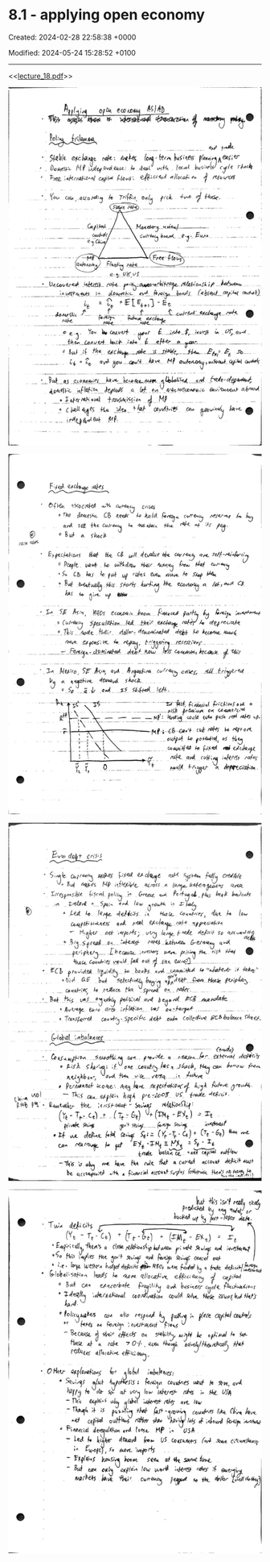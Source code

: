 # 8.1 - applying open economy

Created: 2024-02-28 22:58:38 +0000

Modified: 2024-05-24 15:28:52 +0100

---

<<[lecture_18.pdf](../../media/lecture_18.pdf)>>



![](../../media/Year-1-Macro-8.1---applying-open-economy-image1.jpeg)



![](../../media/Year-1-Macro-8.1---applying-open-economy-image2.jpeg)



![](../../media/Year-1-Macro-8.1---applying-open-economy-image3.jpeg)



![](../../media/Year-1-Macro-8.1---applying-open-economy-image4.jpeg)






